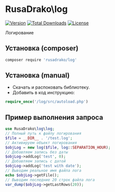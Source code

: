 # RusaDrako\\log

[![Version](http://poser.pugx.org/rusadrako/log/version)](https://packagist.org/packages/rusadrako/log)
[![Total Downloads](http://poser.pugx.org/rusadrako/log/downloads)](https://packagist.org/packages/rusadrako/log/stats)
[![License](http://poser.pugx.org/rusadrako/log/license)](./LICENSE)

Логирование

## Установка (composer)
```sh
composer require 'rusadrako/log'
```


## Установка (manual)
- Скачать и распоковать библиотеку.
- Добавить в код инструкцию:
```php
require_once('/log/src/autoload.php')
```


## Пример выполнения запроса
```PHP
use RusaDrako\log\log;
// Полный путь к файлу логирования
$file = __DIR__ . '/test.log';
// Активируем объект логирования
$objLog = new log($file, log::SEPARATION_HOUR);
// Добавляем запись без даты
$objLog->addLog('test', 0);
// Добавляем запись с датой
$objLog->addLog('test with date');
// Выводим реальное имя файла лога
echo $objLog->getFile();
// Выводим последние 20 строк файла лога
var_dump($objLog->getLastRows(20));
```
